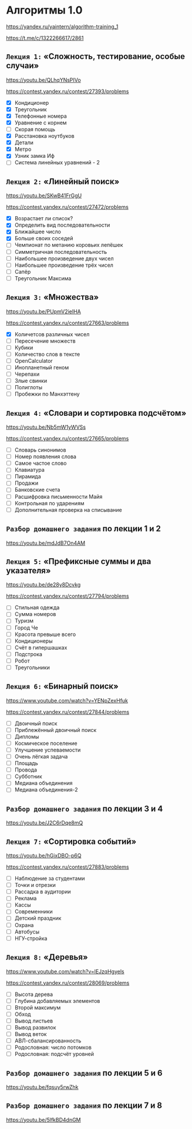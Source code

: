 # Алгоритмы 1.0

https://yandex.ru/yaintern/algorithm-training_1

https://t.me/c/1322266617/2861

## `Лекция 1:` «Сложность, тестирование, особые случаи»

https://youtu.be/QLhqYNsPIVo

https://contest.yandex.ru/contest/27393/problems

- [x] Кондиционер
- [x] Треугольник
- [x] Телефонные номера
- [x] Уравнение с корнем
- [ ] Скорая помощь
- [x] Расстановка ноутбуков
- [x] Детали
- [x] Метро
- [x] Узник замка Иф
- [ ] Система линейных уравнений - 2

## `Лекция 2:` «Линейный поиск»

https://youtu.be/SKwB41FrGgU

https://contest.yandex.ru/contest/27472/problems

- [x] Возрастает ли список?
- [x] Определить вид последовательности
- [x] Ближайшее число
- [x] Больше своих соседей
- [ ] Чемпионат по метанию коровьих лепёшек
- [ ] Симметричная последовательность
- [ ] Наибольшее произведение двух чисел
- [ ] Наибольшее произведение трёх чисел
- [ ] Сапёр
- [ ] Треугольник Максима

## `Лекция 3:` «Множества»

https://youtu.be/PUpmV2ieIHA

https://contest.yandex.ru/contest/27663/problems

- [x] Количетсов различных чисел
- [ ] Пересечение множеств
- [ ] Кубики
- [ ] Количество слов в тексте
- [ ] OpenCalculator
- [ ] Инопланетный геном
- [ ] Черепахи
- [ ] Злые свинки
- [ ] Полиглоты
- [ ] Пробежки по Манхэттену

## `Лекция 4:` «Словари и сортировка подсчётом»

https://youtu.be/Nb5mW1yWVSs

https://contest.yandex.ru/contest/27665/problems

- [ ] Словарь синонимов
- [ ] Номер появления слова
- [ ] Самое частое слово
- [ ] Клавиатура
- [ ] Пирамида
- [ ] Продажи
- [ ] Банковские счета
- [ ] Расшифровка письменности Майя
- [ ] Контрольная по ударениям
- [ ] Дополнительная проверка на списывание

## `Разбор домашнего задания` по лекции 1 и 2

https://youtu.be/mdJdB7On4AM

## `Лекция 5:` «Префиксные суммы и два указателя»

https://youtu.be/de28y8Dcvkg

https://contest.yandex.ru/contest/27794/problems

- [ ] Стильная одежда
- [ ] Сумма номеров
- [ ] Туризм
- [ ] Город Че
- [ ] Красота превыше всего
- [ ] Кондиционеры
- [ ] Счёт в гипершашках
- [ ] Подстрока
- [ ] Робот
- [ ] Треугольники

## `Лекция 6:` «Бинарный поиск»

https://www.youtube.com/watch?v=YENpZexHfuk

https://contest.yandex.ru/contest/27844/problems

- [ ] Двоичный поиск
- [ ] Приблежённый двоичный поиск
- [ ] Дипломы
- [ ] Космическое поселение
- [ ] Улучшение успеваемости
- [ ] Очень лёгкая задача
- [ ] Площадь
- [ ] Провода
- [ ] Субботник
- [ ] Медиана объединения
- [ ] Медиана объединения-2

## `Разбор домашнего задания` по лекции 3 и 4

https://youtu.be/J2C6rDqe8mQ

## `Лекция 7:` «Сортировка событий»

https://youtu.be/hGixDBO-p6Q

https://contest.yandex.ru/contest/27883/problems

- [ ] Наблюдение за студентами
- [ ] Точки и отрезки
- [ ] Рассадка в аудитории
- [ ] Реклама
- [ ] Кассы
- [ ] Современники
- [ ] Детский праздник
- [ ] Охрана
- [ ] Автобусы
- [ ] НГУ-стройка

## `Лекция 8:` «Деревья»

https://www.youtube.com/watch?v=lEJzqHgyels

https://contest.yandex.ru/contest/28069/problems

- [ ] Высота дерева
- [ ] Глубина добавляемых элементов
- [ ] Второй максимум
- [ ] Обход
- [ ] Вывод листьев
- [ ] Вывод развилок
- [ ] Вывод веток
- [ ] АВЛ-сбалансированность
- [ ] Родословная: число потомков
- [ ] Родословная: подсчёт уровней

## `Разбор домашнего задания` по лекции 5 и 6

https://youtu.be/fqsuy5rwZhk

## `Разбор домашнего задания` по лекции 7 и 8

https://youtu.be/5lfkBD4dnGM
